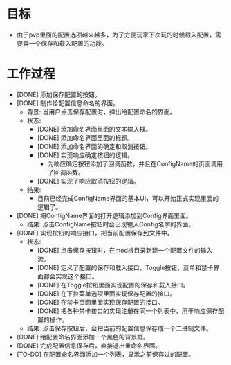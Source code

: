# 目标
- 由于pvp里面的配置选项越来越多，为了方便玩家下次玩的时候载入配置，需要弄一个保存和载入配置的功能。

# 工作过程
- [DONE] 添加保存配置的按钮。
- [DONE] 制作给配置信息命名的界面。
	- 背景: 当用户点击保存配置时，弹出给配置命名的界面。
	- 状态:
		- [DONE] 添加命名界面里面的文本输入框。
		- [DONE] 添加命名界面里面的标题。
		- [DONE] 添加命名界面的确定和取消按钮。
		- [DONE] 实现响应确定按钮的逻辑。
			- 为响应确定按钮添加了回调函数，并且在ConfigName的页面调用了回调函数。
		- [DONE] 实现了响应取消按钮的逻辑。
	- 结果:
		- 目前已经完成ConfigName界面的基本UI，可以开始正式实现里面的逻辑了。
- [DONE] 把ConfigName界面的打开逻辑添加到Config界面里面。
	- 结果: 点击ConfigName按钮时会出现输入Config名字的界面。
- [DONE] 实现按钮的响应接口，把当前配置保存到文件中。
	- 状态:
		- [DONE] 点击保存按钮时，在mod根目录新建一个配置文件的输入流。
		- [DONE] 定义了配置的保存和载入接口，Toggle按钮，菜单和禁卡界面都会实现这个接口。
		- [DONE] 在Toggle按钮里面实现配置的保存和载入接口。
		- [DONE] 在下拉菜单选项里面实现保存配置的接口。
		- [DONE] 在禁卡页面里面实现保存配置的接口。
		- [DONE] 把各种禁卡接口的实现注册在同一个列表中，用于响应保存配置的操作。
	- 结果: 点击保存按钮后，会把当前的配置信息保存成一个二进制文件。
- [DONE] 给配置命名界面添加一个黑色的背景框。
- [DONE] 完成配置信息保存后，直接退出重命名界面。
- [TO-DO] 在配置命名界面添加一个列表，显示之前保存过的配置。
